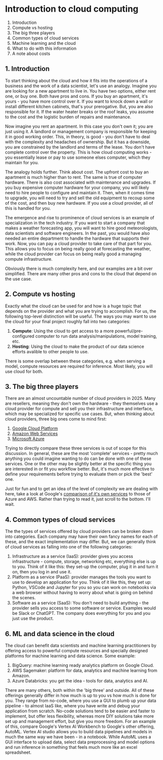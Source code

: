 # Introduction to cloud computing

1. Introduction
2. Compute vs hosting
3. The big three players
4. Common types of cloud services
5. Machine learning and the cloud
6. What to do with this information
7. A note about costs

## 1. Introduction

To start thinking about the cloud and how it fits into the operations of a business and the work of a data scientist, let's use an analogy. Imagine you are looking for a new apartment to live in. You have two options, either rent one, or buy one. Both have pros and cons. If you buy an apartment, it's yours - you have more control over it. If you want to knock down a wall or install different kitchen cabinets, that's your prerogative. But, you are also responsible for it. If the water heater breaks or the roof leaks, you assume to the cost and the logistic burden of repairs and maintenance.

Now imagine you rent an apartment. In this case you don't own it; you are just using it. A landlord or management company is responsible for keeping it in good working order. This, in theory, is good - you don't have to deal with the complexity and headaches of ownership. But it has a downside, you are constrained by the landlord and terms of the lease. You don't have complete control over the property. This is how cloud computing works - you essentially lease or pay to use someone elses computer, which they maintain for you.

The analogy holds further. Think about cost. The upfront cost to buy an apartment is much higher than to rent. The same is true of computer hardware. There is also cost associated with maintenance and upgrades. If you buy expensive computer hardware for your company, you will likely need to hire people to configure and maintain it. Then, when it comes time to upgrade, you will need to try and sell the old equipment to recoup some of the cost, and then buy new hardware. If you use a cloud provider, all of this is handled for you.

The emergence and rise to prominence of cloud services is an example of specialization in the tech industry. If you want to start a company that makes a weather forecasting app, you will want to hire good meteorologists, data scientists and software engineers. In the past, you would have also needed an entire department to handle the hardware that supports their work. Now, you can pay a cloud provider to take care of that part for you. This allows you to focus on being really good at forecasting the weather, while the cloud provider can focus on being really good a managing compute infrastructure.

Obviously there is much complexity here, and our examples are a bit over simplified. There are many other pros and cons to the cloud that depend on the use case.

## 2. Compute vs hosting

Exactly what the cloud can be used for and how is a huge topic that depends on the provider and what you are trying to accomplish. For us, the following top-level distinction will be useful. The ways you may want to use the cloud for your final project roughly fall into two categories:

1. **Compute**: Using the cloud to get access to a more powerful/pre-configured computer to run data analysis/manipulations, model training, etc.
2. **Hosting**: Using the cloud to make the product of our data science efforts avalible to other people to use.

There is some overlap between these categories, e.g. when serving a model, compute resources are required for inference. Most likely, you will use cloud for both.

## 3. The big three players

There are an almost uncountable number of cloud providers in 2025. Many are resellers, meaning they don't own the hardware - they themselves use a cloud provider for compute and sell you their infrastructure and interface, which may be specialized for specific use cases. But, when thinking about cloud providers, three big ones come to mind first:

1. [Google Cloud Platform](https://cloud.google.com)
2. [Amazon Web Services](https://aws.amazon.com)
3. [Microsoft Azure](https://azure.microsoft.com)

Trying to directly compare these three services is out of scope for this discussion. In general, these are the most 'complete' services - pretty much anything you could imagine wanting to do can be done with one of these services. One or the other may be slightly better at the specific thing you are interested in or fit you workflow better. But, it's much more effective to define your requirements before trying to evaluate them or pick the 'best' one.

Just for fun and to get an idea of the level of complexity we are dealing with here, take a look at Google's [comparison of it's own services](https://cloud.google.com/docs/get-started/aws-azure-gcp-service-comparison) to those of Azure and AWS. Rather than trying to read it, just scroll to the bottom. I'll wait.

## 4. Common types of cloud services

The the types of services offered by cloud providers can be broken down into categories. Each company may have their own fancy names for each of these, and the exact implementation may differ. But, we can generally think of cloud services as falling into one of the following categories:

1. Infrastructure as a service (IaaS): provider gives you access infrastructure - compute, storage, networking etc, everything else is up to you. Think of it like this: they set-up the computer, plug it in and turn it on, then you log in and use it.
2. Platform as a service (PaaS): provider manages the tools you want to use to develop an application for you. Think of it like this, they set up: Python, VSCode and Jupyter for you so you can work on notebooks via a web browser without having to worry about what is going on behind the scenes.
3. Software as a service (SaaS): You don't need to build anything - the provider sells you access to some software or service. Examples would be Slack or ChatGPT. The company does everything for you and you just use the product.

## 6. ML and data science in the cloud

The cloud can benefit data scientists and machine learning practitioners by offering access to powerful compute resources and specially designed platforms for machine learning and data science. Some example:

1. BigQuery: machine learning ready analytics platform on Google Cloud.
2. AWS Sagemaker: platform for data, analytics and machine learning from Amazon.
3. Azure Databricks: you get the idea - tools for data, analytics and AI.

There are many others, both within the 'big three' and outside. All of these offerings generally differ in how much is up to you vs how much is done for you. They range from no-code, where you use a GUI to plumb up your data pipeline - to almost IaaS like, where you have write and debug your application from scratch. No-code solutions tend to be easier and faster to implement, but offer less flexibility, whereas more DIY solutions take more set up and management effort, but give you more freedom. For an example of this, compare Google's Vertex AI Workbench to Google's other offering, AutoML. Vertex AI studio allows you to build data pipelines and models in much the same way we have been - in a notebook. While AutoML uses a GUI interface to upload data, select data preprocessing and model options and run inference in something that feels much more like an excel spreadsheet.
